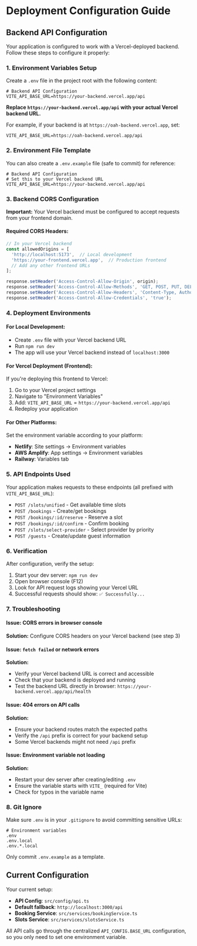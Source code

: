 # Deployment Configuration Guide

## Backend API Configuration

Your application is configured to work with a Vercel-deployed backend. Follow these steps to configure it properly:

### 1. Environment Variables Setup

Create a `.env` file in the project root with the following content:

```env
# Backend API Configuration
VITE_API_BASE_URL=https://your-backend.vercel.app/api
```

**Replace `https://your-backend.vercel.app/api` with your actual Vercel backend URL.**

For example, if your backend is at `https://oah-backend.vercel.app`, set:
```env
VITE_API_BASE_URL=https://oah-backend.vercel.app/api
```

### 2. Environment File Template

You can also create a `.env.example` file (safe to commit) for reference:

```env
# Backend API Configuration
# Set this to your Vercel backend URL
VITE_API_BASE_URL=https://your-backend.vercel.app/api
```

### 3. Backend CORS Configuration

**Important:** Your Vercel backend must be configured to accept requests from your frontend domain.

#### Required CORS Headers:
```javascript
// In your Vercel backend
const allowedOrigins = [
  'http://localhost:5173',  // Local development
  'https://your-frontend.vercel.app',  // Production frontend
  // Add any other frontend URLs
];

response.setHeader('Access-Control-Allow-Origin', origin);
response.setHeader('Access-Control-Allow-Methods', 'GET, POST, PUT, DELETE, OPTIONS');
response.setHeader('Access-Control-Allow-Headers', 'Content-Type, Authorization');
response.setHeader('Access-Control-Allow-Credentials', 'true');
```

### 4. Deployment Environments

#### For Local Development:
- Create `.env` file with your Vercel backend URL
- Run `npm run dev`
- The app will use your Vercel backend instead of `localhost:3000`

#### For Vercel Deployment (Frontend):
If you're deploying this frontend to Vercel:

1. Go to your Vercel project settings
2. Navigate to "Environment Variables"
3. Add: `VITE_API_BASE_URL` = `https://your-backend.vercel.app/api`
4. Redeploy your application

#### For Other Platforms:
Set the environment variable according to your platform:
- **Netlify**: Site settings → Environment variables
- **AWS Amplify**: App settings → Environment variables
- **Railway**: Variables tab

### 5. API Endpoints Used

Your application makes requests to these endpoints (all prefixed with `VITE_API_BASE_URL`):

- `POST /slots/unified` - Get available time slots
- `POST /bookings` - Create/get bookings
- `POST /bookings/:id/reserve` - Reserve a slot
- `POST /bookings/:id/confirm` - Confirm booking
- `POST /slots/select-provider` - Select provider by priority
- `POST /guests` - Create/update guest information

### 6. Verification

After configuration, verify the setup:

1. Start your dev server: `npm run dev`
2. Open browser console (F12)
3. Look for API request logs showing your Vercel URL
4. Successful requests should show: `✅ Successfully...`

### 7. Troubleshooting

#### Issue: CORS errors in browser console
**Solution:** Configure CORS headers on your Vercel backend (see step 3)

#### Issue: `fetch failed` or network errors
**Solution:** 
- Verify your Vercel backend URL is correct and accessible
- Check that your backend is deployed and running
- Test the backend URL directly in browser: `https://your-backend.vercel.app/api/health`

#### Issue: 404 errors on API calls
**Solution:**
- Ensure your backend routes match the expected paths
- Verify the `/api` prefix is correct for your backend setup
- Some Vercel backends might not need `/api` prefix

#### Issue: Environment variable not loading
**Solution:**
- Restart your dev server after creating/editing `.env`
- Ensure the variable starts with `VITE_` (required for Vite)
- Check for typos in the variable name

### 8. Git Ignore

Make sure `.env` is in your `.gitignore` to avoid committing sensitive URLs:

```gitignore
# Environment variables
.env
.env.local
.env.*.local
```

Only commit `.env.example` as a template.

## Current Configuration

Your current setup:
- **API Config**: `src/config/api.ts`
- **Default fallback**: `http://localhost:3000/api`
- **Booking Service**: `src/services/bookingService.ts`
- **Slots Service**: `src/services/slotsService.ts`

All API calls go through the centralized `API_CONFIG.BASE_URL` configuration, so you only need to set one environment variable.
